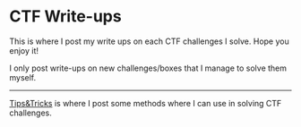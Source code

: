 # CTF Write-ups
This is where I post my write ups on each CTF challenges I solve. Hope you enjoy it!

I only post write-ups on new challenges/boxes that I manage to solve them myself.

---

[Tips&Tricks](Tips%26Tricks/) is where I post some methods where I can use in solving CTF challenges.
